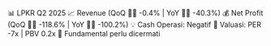 📊 LPKR Q2 2025
📈 Revenue (QoQ 🔻🔴 -0.4% | YoY 🔻🔴 -40.3%)
💰 Net Profit (QoQ 🔻🔴 -118.6% | YoY 🔻🔴 -100.2%)
💡 Cash Operasi: Negatif
🧮 Valuasi: PER -7x | PBV 0.2x
🧱 Fundamental perlu dicermati
